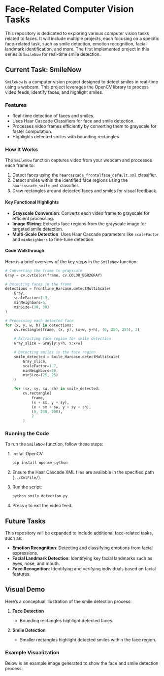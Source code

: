 # Face-Related Computer Vision Tasks

This repository is dedicated to exploring various computer vision tasks related to faces. It will include multiple projects, each focusing on a specific face-related task, such as smile detection, emotion recognition, facial landmark identification, and more. The first implemented project in this series is `SmileNow` for real-time smile detection.

## Current Task: SmileNow

`SmileNow` is a computer vision project designed to detect smiles in real-time using a webcam. This project leverages the OpenCV library to process video feeds, identify faces, and highlight smiles.

### Features
- Real-time detection of faces and smiles.
- Uses Haar Cascade Classifiers for face and smile detection.
- Processes video frames efficiently by converting them to grayscale for faster computation.
- Highlights detected smiles with bounding rectangles.

### How It Works
The `SmileNow` function captures video from your webcam and processes each frame to:
1. Detect faces using the `haarcascade_frontalface_default.xml` classifier.
2. Detect smiles within the identified face regions using the `haarcascade_smile.xml` classifier.
3. Draw rectangles around detected faces and smiles for visual feedback.

#### Key Functional Highlights
- **Grayscale Conversion**: Converts each video frame to grayscale for efficient processing.
- **Image Slicing**: Extracts face regions from the grayscale image for targeted smile detection.
- **Multi-Scale Detection**: Uses Haar Cascade parameters like `scaleFactor` and `minNeighbors` to fine-tune detection.

#### Code Walkthrough
Here is a brief overview of the key steps in the `SmileNow` function:

```python
# Converting the frame to grayscale
Gray = cv.cvtColor(frame, cv.COLOR_BGR2GRAY)

# Detecting faces in the frame
detections = frontline_Harcase.detectMultiScale(
    Gray,
    scaleFactor=1.3,
    minNeighbors=5,
    minSize=(30, 30)
)

# Processing each detected face
for (x, y, w, h) in detections:
    cv.rectangle(frame, (x, y), (x+w, y+h), (0, 250, 255), 2)

    # Extracting face region for smile detection
    Gray_slice = Gray[y:y+h, x:x+w]

    # Detecting smiles in the face region
    smile_detected = Smile_Harcase.detectMultiScale(
        Gray_slice,
        scaleFactor=1.7,
        minNeighbors=20,
        minSize=(25, 25)
    )

    for (sx, sy, sw, sh) in smile_detected:
        cv.rectangle(
            frame,
            (x + sx, y + sy),
            (x + sx + sw, y + sy + sh),
            (0, 250, 200),
            2
        )
```

### Running the Code
To run the `SmileNow` function, follow these steps:

1. Install OpenCV:
   ```bash
   pip install opencv-python
   ```

2. Ensure the Haar Cascade XML files are available in the specified path (`../XmlFile/`).

3. Run the script:
   ```bash
   python smile_detection.py
   ```

4. Press `q` to exit the video feed.

## Future Tasks
This repository will be expanded to include additional face-related tasks, such as:
- **Emotion Recognition**: Detecting and classifying emotions from facial expressions.
- **Facial Landmark Detection**: Identifying key facial landmarks such as eyes, nose, and mouth.
- **Face Recognition**: Identifying and verifying individuals based on facial features.

## Visual Demo
Here’s a conceptual illustration of the smile detection process:

1. **Face Detection**
   - Bounding rectangles highlight detected faces.

2. **Smile Detection**
   - Smaller rectangles highlight detected smiles within the face region.

### Example Visualization
Below is an example image generated to show the face and smile detection process:

